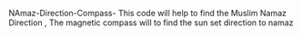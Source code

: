 NAmaz-Direction-Compass-
This code will help to find the Muslim Namaz Direction , The magnetic compass will to find the sun set direction to namaz
